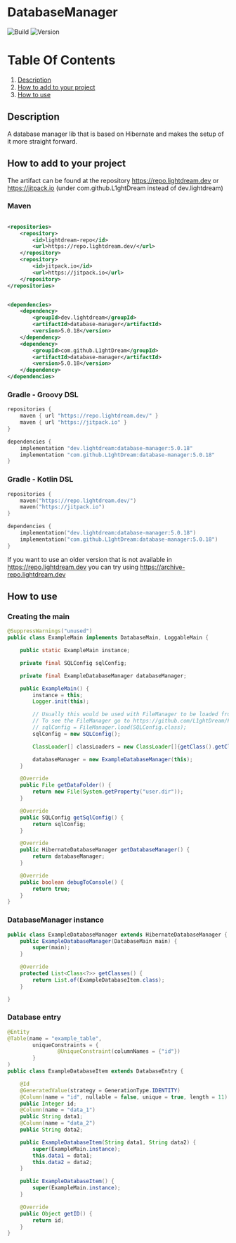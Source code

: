 # DatabaseManager

![Build](../../actions/workflows/build.yml/badge.svg)
![Version](https://img.shields.io/badge/Version-5.0.18-red.svg)

# Table Of Contents

1. [Description](#description)
2. [How to add to your project](#how-to-add-to-your-project)
3. [How to use](#how-to-use)

## Description

A database manager lib that is based on Hibernate and makes the setup of it more straight forward. 


## How to add to your project

The artifact can be found at the repository https://repo.lightdream.dev or https://jitpack.io (under
com.github.L1ghtDream instead of dev.lightdream)

### Maven

```xml

<repositories>
    <repository>
        <id>lightdream-repo</id>
        <url>https://repo.lightdream.dev/</url>
    </repository>
    <repository>
        <id>jitpack.io</id>
        <url>https://jitpack.io</url>
    </repository>
</repositories>
```

```xml

<dependencies>
    <dependency>
        <groupId>dev.lightdream</groupId>
        <artifactId>database-manager</artifactId>
        <version>5.0.18</version>
    </dependency>
    <dependency>
        <groupId>com.github.L1ghtDream</groupId>
        <artifactId>database-manager</artifactId>
        <version>5.0.18</version>
    </dependency>
</dependencies>
```

### Gradle - Groovy DSL

```groovy
repositories {
    maven { url "https://repo.lightdream.dev/" }
    maven { url "https://jitpack.io" }
}

dependencies {
    implementation "dev.lightdream:database-manager:5.0.18"
    implementation "com.github.L1ghtDream:database-manager:5.0.18"
}
```

### Gradle - Kotlin DSL

```kotlin
repositories {
    maven("https://repo.lightdream.dev/")
    maven("https://jitpack.io")
}

dependencies {
    implementation("dev.lightdream:database-manager:5.0.18")
    implementation("com.github.L1ghtDream:database-manager:5.0.18")
}
```

If you want to use an older version that is not available in https://repo.lightdream.dev you can try
using https://archive-repo.lightdream.dev

## How to use

### Creating the main
```java
@SuppressWarnings("unused")
public class ExampleMain implements DatabaseMain, LoggableMain {

    public static ExampleMain instance;

    private final SQLConfig sqlConfig;

    private final ExampleDatabaseManager databaseManager;

    public ExampleMain() {
        instance = this;
        Logger.init(this);

        // Usually this would be used with FileManager to be loaded from disk as a configuration
        // To see the FileManager go to https://github.com/L1ghtDream/FileManager
        // sqlConfig = FileManager.load(SQLConfig.class);
        sqlConfig = new SQLConfig();

        ClassLoader[] classLoaders = new ClassLoader[]{getClass().getClassLoader()};

        databaseManager = new ExampleDatabaseManager(this);
    }

    @Override
    public File getDataFolder() {
        return new File(System.getProperty("user.dir"));
    }

    @Override
    public SQLConfig getSqlConfig() {
        return sqlConfig;
    }

    @Override
    public HibernateDatabaseManager getDatabaseManager() {
        return databaseManager;
    }

    @Override
    public boolean debugToConsole() {
        return true;
    }
}
```

### DatabaseManager instance

```java
public class ExampleDatabaseManager extends HibernateDatabaseManager {
    public ExampleDatabaseManager(DatabaseMain main) {
        super(main);
    }

    @Override
    protected List<Class<?>> getClasses() {
        return List.of(ExampleDatabaseItem.class);
    }

}

```

### Database entry

```java
@Entity
@Table(name = "example_table",
        uniqueConstraints = {
                @UniqueConstraint(columnNames = {"id"})
        }
)
public class ExampleDatabaseItem extends DatabaseEntry {

    @Id
    @GeneratedValue(strategy = GenerationType.IDENTITY)
    @Column(name = "id", nullable = false, unique = true, length = 11)
    public Integer id;
    @Column(name = "data_1")
    public String data1;
    @Column(name = "data_2")
    public String data2;

    public ExampleDatabaseItem(String data1, String data2) {
        super(ExampleMain.instance);
        this.data1 = data1;
        this.data2 = data2;
    }

    public ExampleDatabaseItem() {
        super(ExampleMain.instance);
    }

    @Override
    public Object getID() {
        return id;
    }
}
```
